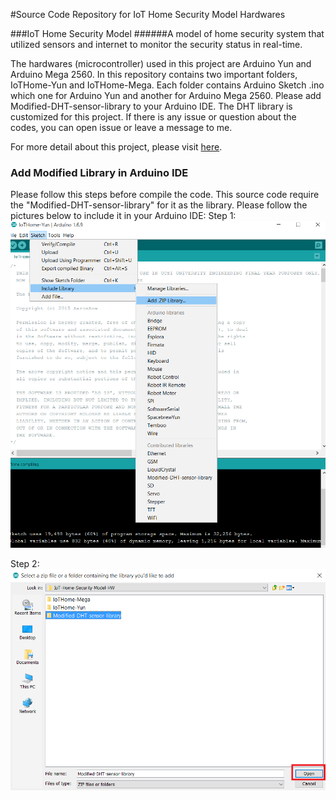 #Source Code Repository for IoT Home Security Model Hardwares

###IoT Home Security Model
######A model of home security system that utilized sensors and internet to monitor the security status in real-time.

The hardwares (microcontroller) used in this project are Arduino Yun and Arduino Mega 2560.
In this repository contains two important folders, IoTHome-Yun and IoTHome-Mega. Each folder contains Arduino Sketch .ino which one for Arduino Yun and another for Arduino Mega 2560.
Please add Modified-DHT-sensor-library to your Arduino IDE. The DHT library is customized for this project.
If there is any issue or question about the codes, you can open issue or leave a message to me.


For more detail about this project, please visit [here](https://goo.gl/aZGpg3).


### Add Modified Library in Arduino IDE
Please follow this steps before compile the code. This source code require the "Modified-DHT-sensor-library" for it as the library. Please follow the pictures below to include it in your Arduino IDE:
Step 1:
![Step 1](https://raw.githubusercontent.com/AaronKow/AWS-IoT-Home-Security-Model-HW/master/Pictures/step1.png)

Step 2:
![Step 2](https://raw.githubusercontent.com/AaronKow/AWS-IoT-Home-Security-Model-HW/master/Pictures/step2.png)
